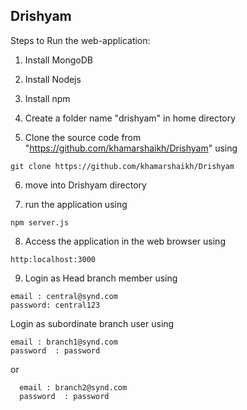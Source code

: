 ## Drishyam

Steps to Run the web-application:

1) Install MongoDB

2) Install Nodejs

3) Install npm

4) Create a folder name "drishyam" in home directory

5) Clone the source code from "https://github.com/khamarshaikh/Drishyam" using

```
git clone https://github.com/khamarshaikh/Drishyam
```

6) move into Drishyam directory

7) run the application using 

```
npm server.js
```

8) Access the application in the web browser using 

```
http:localhost:3000
```
9) Login as Head branch member using 
  ```
  email : central@synd.com
  password: central123
```
  Login as subordinate branch user using
  ```
  email : branch1@synd.com
  password  : password
```
  or
```
  email : branch2@synd.com
  password  : password
```



